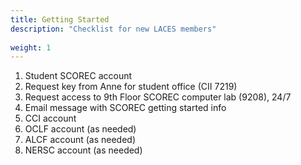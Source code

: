 ```yaml
---
title: Getting Started
description: "Checklist for new LACES members"
    
weight: 1
---
```


1. Student SCOREC account
2. Request key from Anne for student office (CII 7219)
3. Request access to 9th Floor SCOREC computer lab (9208), 24/7
4. Email message with SCOREC getting started info
5. CCI account
6. OCLF account (as needed)
7. ALCF account (as needed)
8. NERSC account (as needed)

